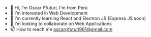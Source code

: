 - 👋 Hi, I’m Oscar Pfuturi, I'm from Perú
- 👀 I’m interested in Web Development
- 🌱 I’m currently learning React and Electron JS (Express JS soon)
- 💞️ I’m looking to collaborate on Web Applications
- 📫 How to reach me oscarpfuturi961@gmail.com

<!---
Oscar-PfH/Oscar-PfH is a ✨ special ✨ repository because its `README.md` (this file) appears on your GitHub profile.
You can click the Preview link to take a look at your changes.
--->
